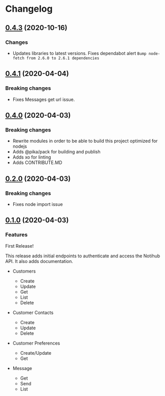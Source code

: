 # Changelog

## [0.4.3](https://github.com/notihub-io/notihub-nodejs-sdk/releases/tag/0.4.3) (2020-10-16)
### Changes
* Updates libraries to latest versions. Fixes dependabot alert `Bump node-fetch from 2.6.0 to 2.6.1 dependencies`

## [0.4.1](https://github.com/notihub-io/notihub-nodejs-sdk/releases/tag/0.4.1) (2020-04-04)
### Breaking changes
* Fixes Messages get url issue.

## [0.4.0](https://github.com/notihub-io/notihub-nodejs-sdk/releases/tag/0.4.0) (2020-04-03)
### Breaking changes
* Rewrite modules in order to be able to build this project optimized for nodejs
* Adds @pika/pack for building and publish
* Adds xo for linting
* Adds CONTRIBUTE.MD

## [0.2.0](https://github.com/notihub-io/notihub-nodejs-sdk/releases/tag/0.2.0) (2020-04-03)
### Breaking changes
* Fixes node import issue

## [0.1.0](https://github.com/notihub-io/notihub-nodejs-sdk/releases/tag/0.1.0) (2020-04-03)
### Features
  First Release!
  
  This release adds initial endpoints to authenticate and access the Notihub API. It also adds documentation.

- Customers
  - Create
  - Update
  - Get
  - List
  - Delete
  
- Customer Contacts
  - Create
  - Update
  - Delete
  
- Customer Preferences
  - Create/Update
  - Get
 
- Message
  - Get
  - Send
  - List
   
    
    
